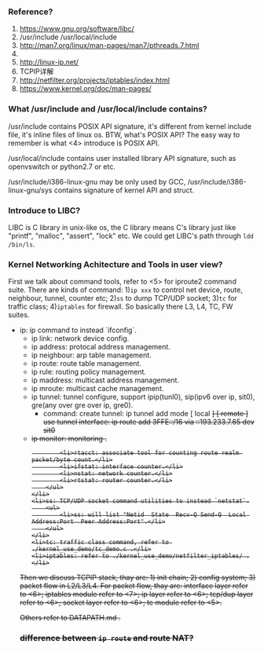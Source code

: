 ### Reference?

1. https://www.gnu.org/software/libc/
2. /usr/include  /usr/local/include
3. http://man7.org/linux/man-pages/man7/pthreads.7.html
4. <APUE>
5. http://linux-ip.net/
6. TCPIP详解
7. http://netfilter.org/projects/iptables/index.html
8. https://www.kernel.org/doc/man-pages/


### What /usr/include and /usr/local/include contains?

/usr/include contains POSIX API signature, it's different from kernel include file, it's inline files of linux os. BTW, what's POSIX API? The easy way to remember is what <4> introduce is POSIX API.

/usr/local/include contains user installed library API signature, such as openvswitch or python2.7 or etc.

/usr/include/i386-linux-gnu may be only used by GCC, /usr/include/i386-linux-gnu/sys contains signature of kernel API and struct.


### Introduce to LIBC?

LIBC is C library in unix-like os, the C library means C's library just like "printf", "malloc", "assert", "lock" etc. We could get LIBC's path through `ldd /bin/ls`.


### Kernel Networking Achitecture and Tools in user view?

First we talk about command tools, refer to <5> for iproute2 command suite. There are kinds of command: 1)`ip xxx` to control net device, route, neighbour, tunnel, counter etc; 2)`ss` to dump TCP/UDP socket; 3)`tc` for traffic class; 4)`iptables` for firewall. So basically there L3, L4, TC, FW suites.

<ul>
    <li>ip: ip command to instead `ifconfig`.
        <ul>
            <li>ip link: network device config.</li>
            <li>ip address: protocal address management.</li>
            <li>ip neighbour: arp table management.</li>
            <li>ip route: route table management.</li>
            <li>ip rule: routing policy management.</li>
            <li>ip maddress: multicast address management.</li>
            <li>ip mroute: multicast cache management.</li>
            <li>ip tunnel: tunnel configure, support ipip(tunl0), sip(ipv6 over ip, sit0), gre(any over gre over ip, gre0).
                <ul>
                    <li>command:
                    create tunnel: ip tunnel add <NAME> mode <MODE> [ local <S> ] [ remote <D> ]
                    use tunnel interface: ip route add 3FFE::/16 via ::193.233.7.65 dev sit0
                    </li>
                </ul>
            </li>
            <li>ip monitor: monitoring <remote ip address, netdev, remote MAC address>.</li>

            <li>rtacct: associate tool for counting route realm packet/byte count.</li>
            <li>ifstat: interface counter.</li>
            <li>nstat: network counter.</li>
            <li>rtstat: router counter.</li>
        </ul>
    </li>
    <li>ss: TCP/UDP socket command utilities to instead `netstat`.
        <ul>
            <li>ss: will list "Netid  State  Recv-Q Send-Q  Local Address:Port  Peer Address:Port".</li>
        </ul>
    </li>
    <li>tc: traffic class command, refer to ./kernel_use_demo/tc_demo.c .</li>
    <li>iptables: refer to ./kernel_use_demo/netfilter_iptables/ .</li>
</ul>

Then we discuss TCPIP stack, thay are: 1) init chain; 2) config system; 3) packet flow in L2/L3/L4. For packet flow, thay are: interface layer refer to <6>; iptables module refer to <7>; ip layer refer to <6>; tcp/dup layer refer to <6>; socket layer refer to <6>; tc module refer to <5>.

Others refer to DATAPATH.md .


### difference between `ip route` and route NAT?


